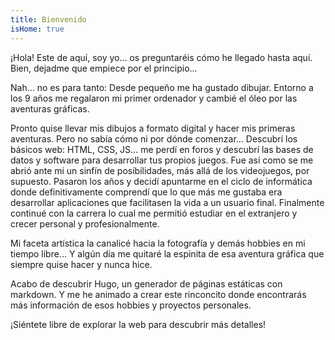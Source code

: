 ```yaml
---
title: Bienvenido
isHome: true
---
```


¡Hola! Este de aquí, soy yo... os preguntaréis cómo he llegado hasta aquí. Bien, dejadme que empiece por el principio...

Nah... no es para tanto: Desde pequeño me ha gustado dibujar. Entorno a los 9 años me regalaron mi primer ordenador y cambié el óleo por las aventuras gráficas.

Pronto quise llevar mis dibujos a formato digital y hacer mis primeras aventuras. Pero no sabía cómo ni por dónde comenzar... Descubrí los básicos web: HTML, CSS, JS... me perdí en foros y descubrí las bases de datos y software para desarrollar tus propios juegos. Fue así como se me abrió ante mi un sinfín de posibilidades, más allá de los videojuegos, por supuesto. Pasaron los años y decidí apuntarme en el ciclo de informática donde definitivamente comprendí que lo que más me gustaba era desarrollar aplicaciones que facilitasen la vida a un usuario final. Finalmente continué con la carrera lo cual me permitió estudiar en el extranjero y crecer personal y profesionalmente.

Mi faceta artística la canalicé hacia la fotografía y demás hobbies en mi tiempo libre... Y algún día me quitaré la espinita de esa aventura gráfica que siempre quise hacer y nunca hice.

Acabo de descubrir Hugo, un generador de páginas estáticas con markdown. Y me he animado a crear este rinconcito donde encontrarás más información de esos hobbies y proyectos personales.

¡Siéntete libre de explorar la web para descubrir más detalles!